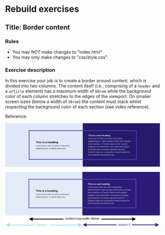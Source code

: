 # Rebuild exercises

## Title: Border content

### Rules

- You may _NOT_ make changes to "index.html"
- You may only make changes to "css/style.css"

### Exercise description

In this exercise your job is to create a border around content, which is divided into two columns. The content itself (i.e., comprising of a `header` and a `article` element) has a maximum width of `60rem` while the background color of each column stretches to the edges of the viewport. On smaller screen sizes (below a width of `36rem`) the content must stack whilst respecting the background color of each section (see video reference).

Reference:

![Border content](border-content.gif "border content reference")

![Border content](border-content.webp "border content")

